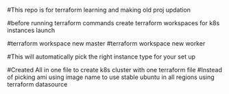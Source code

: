 #This repo is for terraform learning and making old proj updation

#before running terraform commands create terraform workspaces for k8s instances launch

#terraform workspace new master
#terraform workspace new worker

#This will automatically pick the right instance type for your set up

#Created All in one file to create k8s cluster with one terraform file
#Instead of picking ami using image name to use stable ubuntu in all regions using terraform datasource
